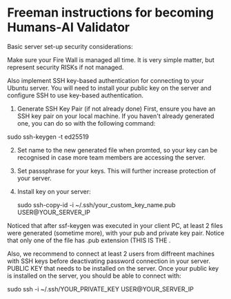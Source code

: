 # Freeman instructions for becoming Humans-AI Validator

Basic server set-up security considerations:

Make sure your Fire Wall is managed all time. It is very simple matter, but represent security RISKs if not managed.

Also implement SSH key-based authentication for connecting to your Ubuntu server. You will need to install your public key on the server and configure SSH to use key-based authentication. 

1. Generate SSH Key Pair (if not already done)
First, ensure you have an SSH key pair on your local machine. If you haven't already generated one, you can do so with the following command:

sudo ssh-keygen -t ed25519

2. Set name to the new generated file when promted, so your key can be recognised in case more team members are accessing the server.
3. Set passsphrase for your keys. This will further increase protection of your server.
4. Install key on your server:

   sudo ssh-copy-id -i ~/.ssh/your_custom_key_name.pub USER@YOUR_SERVER_IP

Noticed that after ssf-keygen was executed in your client PC, at least 2 files were generated (sometime more), with your pub and private key pair. Notice that only one of the file has .pub extension (THIS IS THE .

Also, we recommend to connect at least 2 users from diffreent machines with SSH keys before deactivating password connection in your server.  
PUBLIC KEY that needs to be installed on the server. Once your public key is installed on the server, you should be able to connect with: 

sudo ssh -i ~/.ssh/YOUR_PRIVATE_KEY USER@YOUR_SERVER_IP
